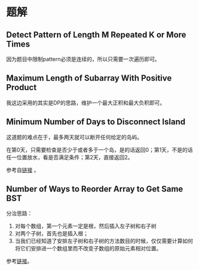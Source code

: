 # 题解

## Detect Pattern of Length M Repeated K or More Times

因为题目中限制pattern必须是连续的，所以只需要一次遍历即可。

## Maximum Length of Subarray With Positive Product

我这边采用的其实是DP的思路，维护一个最大正积和最大负积即可。

## Minimum Number of Days to Disconnect Island

这道题的难点在于，最多两天就可以断开任何给定的岛屿。

在第0天，只需要检查是否少于或者多于一个岛，是的话返回0；第1天，不是的话任一位置放水，看是否满足条件；第2天，直接返回2。

参考自[链接](https://leetcode.com/problems/minimum-number-of-days-to-disconnect-island/discuss/819303/Python-you-need-at-most-2-days) 。

## Number of Ways to Reorder Array to Get Same BST
分治思路：
1. 对每个数组，第一个元素一定是根，然后插入左子树和右子树
2. 对两个子树，首先也是插入根；
3. 当我们已经知道了安排左子树和右子树的方法数目的时候，仅仅需要计算如何将它们安排进一个数组里而不改变子数组的原始元素相对位置。

参考[链接](https://leetcode.com/problems/number-of-ways-to-reorder-array-to-get-same-bst/discuss/820263/Python3-Divide-and-Conquer-or-detailed-explanation)。